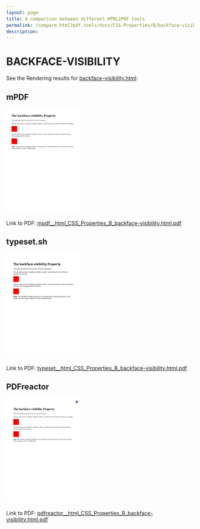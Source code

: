 ```yaml
---
layout: page
title: A comparison between different HTML2PDF tools
permalink: /compare.html2pdf.tools/docs/CSS-Properties/B/backface-visibility.md
description: 
---
```


# BACKFACE-VISIBILITY

See the Rendering results for [backface-visibility.html](/html/CSS%20Properties/B/backface-visibility.html):

## mPDF
![](mpdf__html_CSS_Properties_B_backface-visibility.html.png) 

Link to PDF: [mpdf__html_CSS_Properties_B_backface-visibility.html.pdf](mpdf__html_CSS_Properties_B_backface-visibility.html.pdf)

## typeset.sh
![](typeset__html_CSS_Properties_B_backface-visibility.html.png) 

Link to PDF: [typeset__html_CSS_Properties_B_backface-visibility.html.pdf](typeset__html_CSS_Properties_B_backface-visibility.html.pdf)

## PDFreactor
![](pdfreactor__html_CSS_Properties_B_backface-visibility.html.png) 

Link to PDF: [pdfreactor__html_CSS_Properties_B_backface-visibility.html.pdf](pdfreactor__html_CSS_Properties_B_backface-visibility.html.pdf)
